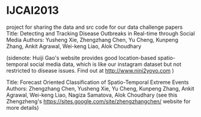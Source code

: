IJCAI2013
=========
project for sharing the data and src code for our data challenge papers
Title: Detecting and Tracking Disease Outbreaks in Real-time through Social Media
Authors: Yusheng Xie, Zhengzhang Chen, Yu Cheng, Kunpeng Zhang, Ankit Agrawal, Wei-keng Liao, Alok Choudhary

(sidenote: Huiji Gao's website provides good location-based spatio-temporal social media data, which is like our instagram 
dataset but not restricted to disease issues. Find out at http://www.nini2yoyo.com )

Title: Forecast Oriented Classification of Spatio-Temporal Extreme Events
Authors: Zhengzhang Chen, Yusheng Xie, Yu Cheng, Kunpeng Zhang, Ankit Agrawal, Wei-keng Liao, Nagiza Samatova, Alok Choudhary
(see this Zhengzheng's https://sites.google.com/site/zhengzhangchen/ website for more details)
